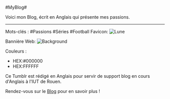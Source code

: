 #MyBlog#

Voici mon Blog, écrit en Anglais qui présente mes passions.

-----------------

Mots-clés : #Passions #Séries #Football
Favicon: 
![Lune](_lune-4_jpg.jpeg)

Bannière Web: 
![Background](_Space.jpg)

Couleurs : 
* HEX:#000000
* HEX:FFFFFF

Ce Tumblr est rédigé en Anglais pour servir de support blog en cours d'Anglais à l'IUT de Rouen.

Rendez-vous sur le [Blog](http://leomosbih.tumblr.com//) pour en savoir plus !
